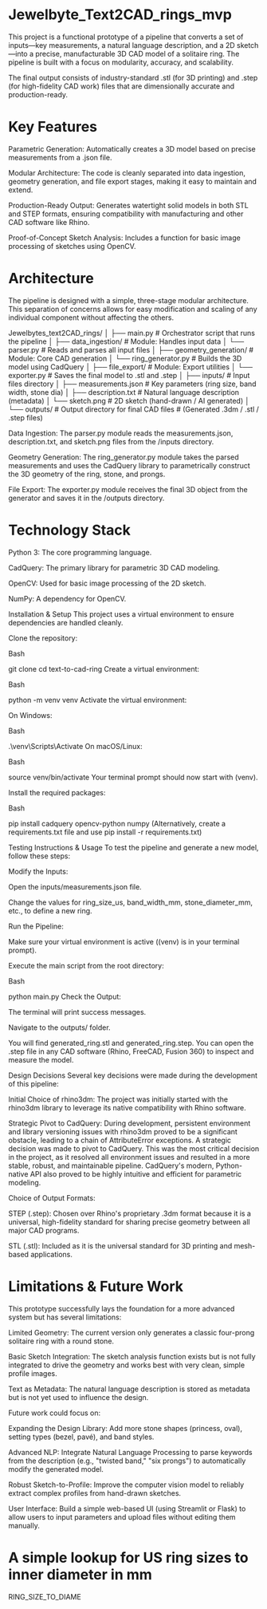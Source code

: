 # Jewelbyte_Text2CAD_rings_mvp
This project is a functional prototype of a pipeline that converts a set of inputs—key measurements, a natural language description, and a 2D sketch—into a precise, manufacturable 3D CAD model of a solitaire ring. The pipeline is built with a focus on modularity, accuracy, and scalability.

The final output consists of industry-standard .stl (for 3D printing) and .step (for high-fidelity CAD work) files that are dimensionally accurate and production-ready.

# Key Features
Parametric Generation: Automatically creates a 3D model based on precise measurements from a .json file.

Modular Architecture: The code is cleanly separated into data ingestion, geometry generation, and file export stages, making it easy to maintain and extend.

Production-Ready Output: Generates watertight solid models in both STL and STEP formats, ensuring compatibility with manufacturing and other CAD software like Rhino.

Proof-of-Concept Sketch Analysis: Includes a function for basic image processing of sketches using OpenCV.


# Architecture
The pipeline is designed with a simple, three-stage modular architecture. This separation of concerns allows for easy modification and scaling of any individual component without affecting the others.

Jewelbytes_text2CAD_rings/
│
├── main.py                     # Orchestrator script that runs the pipeline
│
├── data_ingestion/             # Module: Handles input data
│   └── parser.py               # Reads and parses all input files
│
├── geometry_generation/        # Module: Core CAD generation
│   └── ring_generator.py       # Builds the 3D model using CadQuery
│
├── file_export/                # Module: Export utilities
│   └── exporter.py             # Saves the final model to .stl and .step
│
├── inputs/                     # Input files directory
│   ├── measurements.json       # Key parameters (ring size, band width, stone dia)
│   ├── description.txt         # Natural language description (metadata)
│   └── sketch.png              # 2D sketch (hand-drawn / AI generated)
│
└── outputs/                    # Output directory for final CAD files
                                # (Generated .3dm / .stl / .step files)

Data Ingestion: The parser.py module reads the measurements.json, description.txt, and sketch.png files from the /inputs directory.

Geometry Generation: The ring_generator.py module takes the parsed measurements and uses the CadQuery library to parametrically construct the 3D geometry of the ring, stone, and prongs.

File Export: The exporter.py module receives the final 3D object from the generator and saves it in the /outputs directory.

# Technology Stack
Python 3: The core programming language.

CadQuery: The primary library for parametric 3D CAD modeling.

OpenCV: Used for basic image processing of the 2D sketch.

NumPy: A dependency for OpenCV.

Installation & Setup
This project uses a virtual environment to ensure dependencies are handled cleanly.

Clone the repository:

Bash

git clone <your-repo-url>
cd text-to-cad-ring
Create a virtual environment:

Bash

python -m venv venv
Activate the virtual environment:

On Windows:

Bash

.\venv\Scripts\Activate
On macOS/Linux:

Bash

source venv/bin/activate
Your terminal prompt should now start with (venv).

Install the required packages:

Bash

pip install cadquery opencv-python numpy
(Alternatively, create a requirements.txt file and use pip install -r requirements.txt)

Testing Instructions & Usage
To test the pipeline and generate a new model, follow these steps:

Modify the Inputs:

Open the inputs/measurements.json file.

Change the values for ring_size_us, band_width_mm, stone_diameter_mm, etc., to define a new ring.

Run the Pipeline:

Make sure your virtual environment is active ((venv) is in your terminal prompt).

Execute the main script from the root directory:

Bash

python main.py
Check the Output:

The terminal will print success messages.

Navigate to the outputs/ folder.

You will find generated_ring.stl and generated_ring.step. You can open the .step file in any CAD software (Rhino, FreeCAD, Fusion 360) to inspect and measure the model.

Design Decisions
Several key decisions were made during the development of this pipeline:

Initial Choice of rhino3dm: The project was initially started with the rhino3dm library to leverage its native compatibility with Rhino software.

Strategic Pivot to CadQuery: During development, persistent environment and library versioning issues with rhino3dm proved to be a significant obstacle, leading to a chain of AttributeError exceptions. A strategic decision was made to pivot to CadQuery. This was the most critical decision in the project, as it resolved all environment issues and resulted in a more stable, robust, and maintainable pipeline. CadQuery's modern, Python-native API also proved to be highly intuitive and efficient for parametric modeling.

Choice of Output Formats:

STEP (.step): Chosen over Rhino's proprietary .3dm format because it is a universal, high-fidelity standard for sharing precise geometry between all major CAD programs.

STL (.stl): Included as it is the universal standard for 3D printing and mesh-based applications.

# Limitations & Future Work
This prototype successfully lays the foundation for a more advanced system but has several limitations:

Limited Geometry: The current version only generates a classic four-prong solitaire ring with a round stone.

Basic Sketch Integration: The sketch analysis function exists but is not fully integrated to drive the geometry and works best with very clean, simple profile images.

Text as Metadata: The natural language description is stored as metadata but is not yet used to influence the design.

Future work could focus on:

Expanding the Design Library: Add more stone shapes (princess, oval), setting types (bezel, pavé), and band styles.

Advanced NLP: Integrate Natural Language Processing to parse keywords from the description (e.g., "twisted band," "six prongs") to automatically modify the generated model.

Robust Sketch-to-Profile: Improve the computer vision model to reliably extract complex profiles from hand-drawn sketches.

User Interface: Build a simple web-based UI (using Streamlit or Flask) to allow users to input parameters and upload files without editing them manually.











# A simple lookup for US ring sizes to inner diameter in mm

RING_SIZE_TO_DIAME
